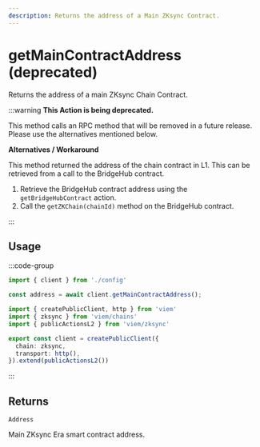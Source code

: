 ```yaml
---
description: Returns the address of a Main ZKsync Contract.
---
```


# getMainContractAddress (deprecated)

Returns the address of a main ZKsync Chain Contract.

:::warning
**This Action is being deprecated.**

This method calls an RPC method that will be removed in a future release. Please use the alternatives mentioned below.

**Alternatives / Workaround**

This method returned the address of the chain contract in L1. This can be retrieved from a call to the BridgeHub contract.

1. Retrieve the BridgeHub contract address using the `getBridgeHubContract` action.
2. Call the `getZKChain(chainId)` method on the BridgeHub contract.

:::

## Usage

:::code-group

```ts [example.ts]
import { client } from './config'

const address = await client.getMainContractAddress();
```

```ts [config.ts]
import { createPublicClient, http } from 'viem'
import { zksync } from 'viem/chains'
import { publicActionsL2 } from 'viem/zksync'

export const client = createPublicClient({
  chain: zksync,
  transport: http(),
}).extend(publicActionsL2())
```
:::

## Returns 

`Address`

Main ZKsync Era smart contract address.
